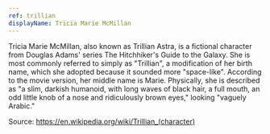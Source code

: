 ```yaml
---
ref: trillian
displayName: Tricia Marie McMillan
---
```


Tricia Marie McMillan, also known as Trillian Astra, is a fictional character from Douglas Adams' series The Hitchhiker's Guide to the Galaxy. She is most commonly referred to simply as "Trillian", a modification of her birth name, which she adopted because it sounded more "space-like". According to the movie version, her middle name is Marie. Physically, she is described as "a slim, darkish humanoid, with long waves of black hair, a full mouth, an odd little knob of a nose and ridiculously brown eyes," looking "vaguely Arabic."

Source: https://en.wikipedia.org/wiki/Trillian_(character)